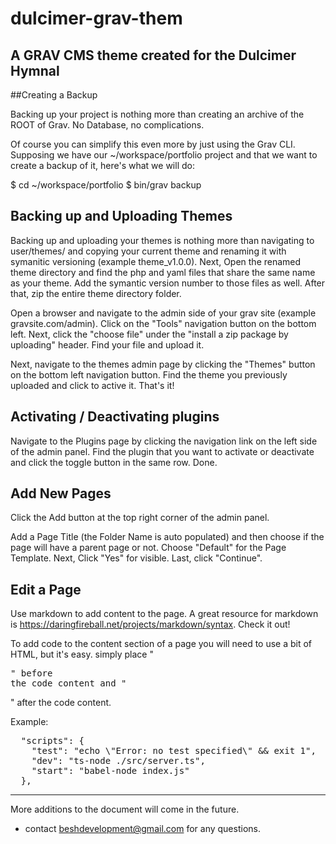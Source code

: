 # dulcimer-grav-them
## A GRAV CMS theme created for the Dulcimer Hymnal

##Creating a Backup

Backing up your project is nothing more than creating an archive of the ROOT of Grav. No Database, no complications.

Of course you can simplify this even more by just using the Grav CLI. Supposing we have our ~/workspace/portfolio project and that we want to create a backup of it, here's what we will do:

$ cd ~/workspace/portfolio
$ bin/grav backup


## Backing up and Uploading Themes

Backing up and uploading your themes is nothing more than navigating to user/themes/ and copying your current theme and renaming it with symanitic versioning (example theme_v1.0.0). Next, Open the renamed theme directory and find the php and yaml files that share the same name as your theme. Add the symantic version number to those files as well. After that, zip the entire theme directory folder. 

Open a browser and navigate to the admin side of your grav site (example gravsite.com/admin). Click on the "Tools" navigation button on the bottom left. Next, click the "choose file" under the "install a zip package by uploading" header. Find your file and upload it. 

Next, navigate to the themes admin page by clicking the "Themes" button on the bottom left navigation button. Find the theme you previously uploaded and click to active it. That's it!


## Activating /  Deactivating plugins

Navigate to the Plugins page by clicking the navigation link on the left side of the admin panel. Find the plugin that you want to activate or deactivate and click the toggle button in the same row. Done. 


## Add New Pages

Click the Add button at the top right corner of the admin panel. 

Add a Page Title (the Folder Name is auto populated) and then choose if the page will have a parent page or not. 
Choose "Default" for the Page Template. 
Next, Click "Yes" for visible.
Last, click "Continue".


## Edit a Page

Use markdown to add content to the page. 
A great resource for markdown is https://daringfireball.net/projects/markdown/syntax. Check it out!

To add code to the content section of a page you will need to use a bit of HTML, but it's easy.
simply place "<pre class="prettify">" before the code content and "</pre>" after the code content. 

Example:
<pre class="prettify">
  "scripts": {
    "test": "echo \"Error: no test specified\" && exit 1",
    "dev": "ts-node ./src/server.ts",
    "start": "babel-node index.js"
  },
</pre>

-----------------------

More additions to the document will come in the future.

- contact beshdevelopment@gmail.com for any questions.
